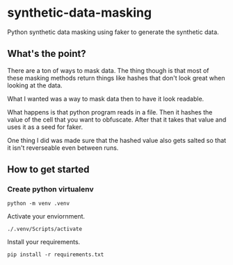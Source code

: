 # synthetic-data-masking
Python synthetic data masking using faker to generate the synthetic data.


## What's the point?

There are a ton of ways to mask data. The thing though is that most of these masking methods return things like hashes that don't look great when looking at the data. 

What I wanted was a way to mask data then to have it look readable. 

What happens is that python program reads in a file. Then it hashes the value of the cell that you want to obfuscate. After that it takes that value and uses it as a seed for faker.

One thing I did was made sure that the hashed value also gets salted so that it isn't reverseable even between runs.

## How to get started

### Create python virtualenv

```
python -m venv .venv
```

Activate your enviornment.

```
./.venv/Scripts/activate
```

Install your requirements.

```
pip install -r requirements.txt
```
